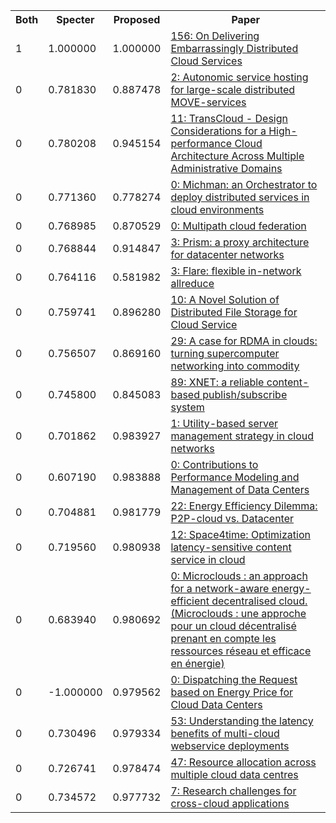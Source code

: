 <html><table><tr>
<th>Both</th>
<th>Specter</th>
<th>Proposed</th>
<th>Paper</th>
</tr>
<tr>
<td>1</td>
<td>1.000000</td>
<td>1.000000</td>
<td><a href="https://www.semanticscholar.org/paper/0a60086660a878f23e081d79bf96a256f362accc">156: On Delivering Embarrassingly Distributed Cloud Services</a></td>
</tr>
<tr>
<td>0</td>
<td>0.781830</td>
<td>0.887478</td>
<td><a href="https://www.semanticscholar.org/paper/a75a7ba48ff8354833566f7a8b15950ebb2b9399">2: Autonomic service hosting for large-scale distributed MOVE-services</a></td>
</tr>
<tr>
<td>0</td>
<td>0.780208</td>
<td>0.945154</td>
<td><a href="https://www.semanticscholar.org/paper/c29f9fc410191dda266042ab21a3ff7c99a3c81e">11: TransCloud - Design Considerations for a High-performance Cloud Architecture Across Multiple Administrative Domains</a></td>
</tr>
<tr>
<td>0</td>
<td>0.771360</td>
<td>0.778274</td>
<td><a href="https://www.semanticscholar.org/paper/f509a6e9da60da7bf212ad8d394e14f011a9c98e">0: Michman: an Orchestrator to deploy distributed services in cloud environments</a></td>
</tr>
<tr>
<td>0</td>
<td>0.768985</td>
<td>0.870529</td>
<td><a href="https://www.semanticscholar.org/paper/25c6c6cdca29cc3fd7a31e8684998c8b186e5d5c">0: Multipath cloud federation</a></td>
</tr>
<tr>
<td>0</td>
<td>0.768844</td>
<td>0.914847</td>
<td><a href="https://www.semanticscholar.org/paper/99e46d605b8b79fb1c71635947665980e5fa7979">3: Prism: a proxy architecture for datacenter networks</a></td>
</tr>
<tr>
<td>0</td>
<td>0.764116</td>
<td>0.581982</td>
<td><a href="https://www.semanticscholar.org/paper/c08f8314dbeaea6bad74c3b68ad0eec62f6f9f0a">3: Flare: flexible in-network allreduce</a></td>
</tr>
<tr>
<td>0</td>
<td>0.759741</td>
<td>0.896280</td>
<td><a href="https://www.semanticscholar.org/paper/33697e1a9b77fdf96cce0a955367ad2fa8e00b2a">10: A Novel Solution of Distributed File Storage for Cloud Service</a></td>
</tr>
<tr>
<td>0</td>
<td>0.756507</td>
<td>0.869160</td>
<td><a href="https://www.semanticscholar.org/paper/ce55e9e292cb20c90ec65d16e181f66f19898692">29: A case for RDMA in clouds: turning supercomputer networking into commodity</a></td>
</tr>
<tr>
<td>0</td>
<td>0.745800</td>
<td>0.845083</td>
<td><a href="https://www.semanticscholar.org/paper/ab691f9185e5e8942de7c0606c95f405ad12a246">89: XNET: a reliable content-based publish/subscribe system</a></td>
</tr>
<tr>
<td>0</td>
<td>0.701862</td>
<td>0.983927</td>
<td><a href="https://www.semanticscholar.org/paper/c6d4397232f68ab53234e792002b96671efa34bb">1: Utility-based server management strategy in cloud networks</a></td>
</tr>
<tr>
<td>0</td>
<td>0.607190</td>
<td>0.983888</td>
<td><a href="https://www.semanticscholar.org/paper/7db0e8505e0f2e78fd1ff6d94a979e1e938ffc78">0: Contributions to Performance Modeling and Management of Data Centers</a></td>
</tr>
<tr>
<td>0</td>
<td>0.704881</td>
<td>0.981779</td>
<td><a href="https://www.semanticscholar.org/paper/58273c2e345ea75baec5d89c2aaf88af62a018a6">22: Energy Efficiency Dilemma: P2P-cloud vs. Datacenter</a></td>
</tr>
<tr>
<td>0</td>
<td>0.719560</td>
<td>0.980938</td>
<td><a href="https://www.semanticscholar.org/paper/64173f750b8e7ffbf959ec9aa8121973a35b5fba">12: Space4time: Optimization latency-sensitive content service in cloud</a></td>
</tr>
<tr>
<td>0</td>
<td>0.683940</td>
<td>0.980692</td>
<td><a href="https://www.semanticscholar.org/paper/2dc93dbd5e51e3124b519e6a087743702c1d53e0">0: Microclouds : an approach for a network-aware energy-efficient decentralised cloud. (Microclouds : une approche pour un cloud décentralisé prenant en compte les ressources réseau et efficace en énergie)</a></td>
</tr>
<tr>
<td>0</td>
<td>-1.000000</td>
<td>0.979562</td>
<td><a href="https://www.semanticscholar.org/paper/55dd39a5a16788304aa8fbf98140bbfe0c4db179">0: Dispatching the Request based on Energy Price for Cloud Data Centers</a></td>
</tr>
<tr>
<td>0</td>
<td>0.730496</td>
<td>0.979334</td>
<td><a href="https://www.semanticscholar.org/paper/9992a8d3a3c566085d76e799fe05658f5c0ff46d">53: Understanding the latency benefits of multi-cloud webservice deployments</a></td>
</tr>
<tr>
<td>0</td>
<td>0.726741</td>
<td>0.978474</td>
<td><a href="https://www.semanticscholar.org/paper/aefb27a65c49a36e645618295293699902ffa564">47: Resource allocation across multiple cloud data centres</a></td>
</tr>
<tr>
<td>0</td>
<td>0.734572</td>
<td>0.977732</td>
<td><a href="https://www.semanticscholar.org/paper/dc04c88f94962c65db2b5863f3ebabfad40909a8">7: Research challenges for cross-cloud applications</a></td>
</tr>
</table></html>
